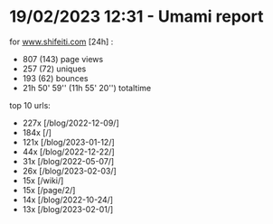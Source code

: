 # 19/02/2023 12:31 - Umami report
for www.shifeiti.com [24h] :

 - 807 (143) page views
 - 257 (72) uniques
 - 193 (62) bounces
 - 21h 50' 59'' (11h 55' 20'') totaltime


top 10 urls:
 - 227x [/blog/2022-12-09/]
 - 184x [/]
 - 121x [/blog/2023-01-12/]
 - 44x [/blog/2022-12-22/]
 - 31x [/blog/2022-05-07/]
 - 26x [/blog/2023-02-03/]
 - 15x [/wiki/]
 - 15x [/page/2/]
 - 14x [/blog/2022-10-24/]
 - 13x [/blog/2023-02-01/]


